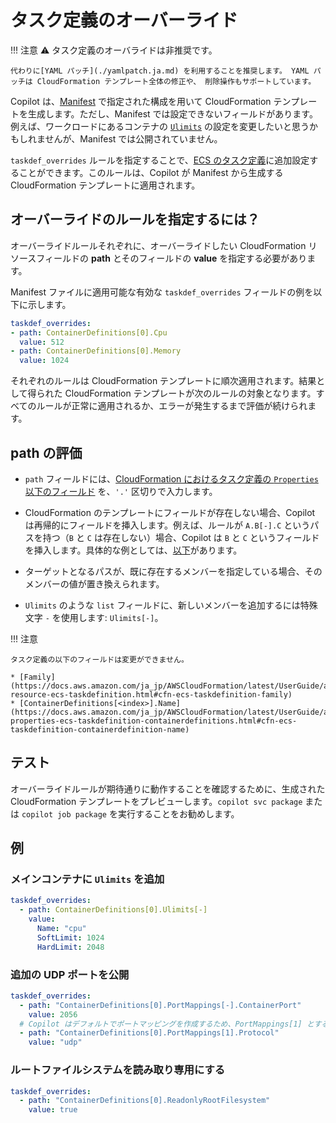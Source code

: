 # タスク定義のオーバーライド

!!! 注意
    :warning: タスク定義のオーバライドは非推奨です。 
    
    代わりに[YAML パッチ](./yamlpatch.ja.md) を利用することを推奨します。 YAML パッチは CloudFormation テンプレート全体の修正や、 削除操作もサポートしています。

Copilot は、[Manifest](../../manifest/overview.ja.md) で指定された構成を用いて CloudFormation テンプレートを生成します。ただし、Manifest では設定できないフィールドがあります。例えば、ワークロードにあるコンテナの [`Ulimits`](https://docs.aws.amazon.com/ja_jp/AWSCloudFormation/latest/UserGuide/aws-properties-ecs-taskdefinition-containerdefinitions.html#cfn-ecs-taskdefinition-containerdefinition-ulimits) の設定を変更したいと思うかもしれませんが、Manifest では公開されていません。

`taskdef_overrides` ルールを指定することで、[ECS のタスク定義](https://docs.aws.amazon.com/ja_jp/AWSCloudFormation/latest/UserGuide/aws-resource-ecs-taskdefinition.html)に追加設定することができます。このルールは、Copilot が Manifest から生成する CloudFormation テンプレートに適用されます。

## オーバーライドのルールを指定するには？

オーバーライドルールそれぞれに、オーバーライドしたい CloudFormation リソースフィールドの **path** とそのフィールドの **value** を指定する必要があります。

Manifest ファイルに適用可能な有効な `taskdef_overrides` フィールドの例を以下に示します。

``` yaml
taskdef_overrides:
- path: ContainerDefinitions[0].Cpu
  value: 512
- path: ContainerDefinitions[0].Memory
  value: 1024
```

それぞれのルールは CloudFormation テンプレートに順次適用されます。結果として得られた CloudFormation テンプレートが次のルールの対象となります。すべてのルールが正常に適用されるか、エラーが発生するまで評価が続けられます。

## path の評価

- `path` フィールドには、[CloudFormation におけるタスク定義の `Properties` 以下のフィールド](https://docs.aws.amazon.com/ja_jp/AWSCloudFormation/latest/UserGuide/aws-resource-ecs-taskdefinition.html) を、`'.'` 区切りで入力します。

- CloudFormation のテンプレートにフィールドが存在しない場合、Copilot は再帰的にフィールドを挿入します。例えば、ルールが `A.B[-].C` というパスを持つ（`B` と `C` は存在しない）場合、Copilot は `B` と `C` というフィールドを挿入します。具体的な例としては、[以下](#add-ulimits-to-the-main-container)があります。

- ターゲットとなるパスが、既に存在するメンバーを指定している場合、そのメンバーの値が置き換えられます。

- `Ulimits` のような `list` フィールドに、新しいメンバーを追加するには特殊文字 `-` を使用します: `Ulimits[-]`。

!!! 注意

    タスク定義の以下のフィールドは変更ができません。

    * [Family](https://docs.aws.amazon.com/ja_jp/AWSCloudFormation/latest/UserGuide/aws-resource-ecs-taskdefinition.html#cfn-ecs-taskdefinition-family)
    * [ContainerDefinitions[<index>].Name](https://docs.aws.amazon.com/ja_jp/AWSCloudFormation/latest/UserGuide/aws-properties-ecs-taskdefinition-containerdefinitions.html#cfn-ecs-taskdefinition-containerdefinition-name)

## テスト

オーバーライドルールが期待通りに動作することを確認するために、生成された CloudFormation テンプレートをプレビューします。`copilot svc package` または `copilot job package` を実行することをお勧めします。

## 例

### メインコンテナに `Ulimits` を追加

``` yaml
taskdef_overrides:
  - path: ContainerDefinitions[0].Ulimits[-]
    value:
      Name: "cpu"
      SoftLimit: 1024
      HardLimit: 2048
```

### 追加の UDP ポートを公開

``` yaml
taskdef_overrides:
  - path: "ContainerDefinitions[0].PortMappings[-].ContainerPort"
    value: 2056
  # Copilot はデフォルトでポートマッピングを作成するため、PortMappings[1] とすることで、上記ルールで追加されたポートマッピングを取得します。
  - path: "ContainerDefinitions[0].PortMappings[1].Protocol"
    value: "udp"
```

### ルートファイルシステムを読み取り専用にする

``` yaml
taskdef_overrides:
  - path: "ContainerDefinitions[0].ReadonlyRootFilesystem"
    value: true
```
